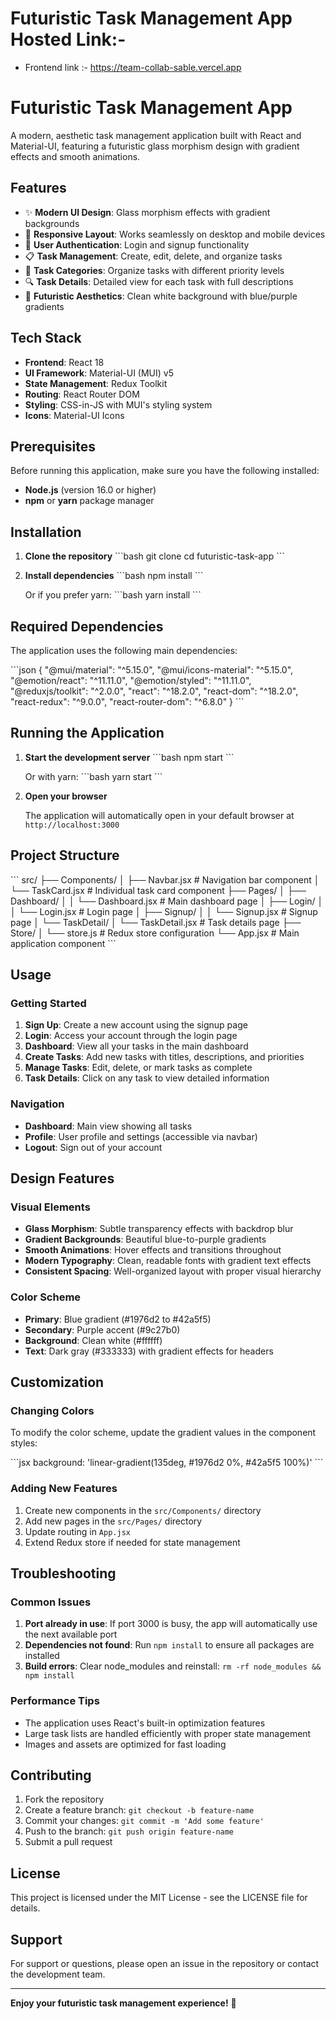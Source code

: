 # Futuristic Task Management App Hosted Link:-
- Frontend link :-  https://team-collab-sable.vercel.app


# Futuristic Task Management App

A modern, aesthetic task management application built with React and Material-UI, featuring a futuristic glass morphism design with gradient effects and smooth animations.

## Features

- ✨ **Modern UI Design**: Glass morphism effects with gradient backgrounds
- 📱 **Responsive Layout**: Works seamlessly on desktop and mobile devices
- 🔐 **User Authentication**: Login and signup functionality
- 📋 **Task Management**: Create, edit, delete, and organize tasks
- 🎯 **Task Categories**: Organize tasks with different priority levels
- 🔍 **Task Details**: Detailed view for each task with full descriptions
- 🎨 **Futuristic Aesthetics**: Clean white background with blue/purple gradients

## Tech Stack

- **Frontend**: React 18
- **UI Framework**: Material-UI (MUI) v5
- **State Management**: Redux Toolkit
- **Routing**: React Router DOM
- **Styling**: CSS-in-JS with MUI's styling system
- **Icons**: Material-UI Icons

## Prerequisites

Before running this application, make sure you have the following installed:

- **Node.js** (version 16.0 or higher)
- **npm** or **yarn** package manager

## Installation

1. **Clone the repository**
   \`\`\`bash
   git clone <repository-url>
   cd futuristic-task-app
   \`\`\`

2. **Install dependencies**
   \`\`\`bash
   npm install
   \`\`\`

   Or if you prefer yarn:
   \`\`\`bash
   yarn install
   \`\`\`

## Required Dependencies

The application uses the following main dependencies:

\`\`\`json
{
  "@mui/material": "^5.15.0",
  "@mui/icons-material": "^5.15.0",
  "@emotion/react": "^11.11.0",
  "@emotion/styled": "^11.11.0",
  "@reduxjs/toolkit": "^2.0.0",
  "react": "^18.2.0",
  "react-dom": "^18.2.0",
  "react-redux": "^9.0.0",
  "react-router-dom": "^6.8.0"
}
\`\`\`

## Running the Application

1. **Start the development server**
   \`\`\`bash
   npm start
   \`\`\`

   Or with yarn:
   \`\`\`bash
   yarn start
   \`\`\`

2. **Open your browser**

   The application will automatically open in your default browser at `http://localhost:3000`

## Project Structure

\`\`\`
src/
├── Components/
│   ├── Navbar.jsx          # Navigation bar component
│   └── TaskCard.jsx        # Individual task card component
├── Pages/
│   ├── Dashboard/
│   │   └── Dashboard.jsx   # Main dashboard page
│   ├── Login/
│   │   └── Login.jsx       # Login page
│   ├── Signup/
│   │   └── Signup.jsx      # Signup page
│   └── TaskDetail/
│       └── TaskDetail.jsx  # Task details page
├── Store/
│   └── store.js           # Redux store configuration
└── App.jsx                # Main application component
\`\`\`

## Usage

### Getting Started

1. **Sign Up**: Create a new account using the signup page
2. **Login**: Access your account through the login page
3. **Dashboard**: View all your tasks in the main dashboard
4. **Create Tasks**: Add new tasks with titles, descriptions, and priorities
5. **Manage Tasks**: Edit, delete, or mark tasks as complete
6. **Task Details**: Click on any task to view detailed information

### Navigation

- **Dashboard**: Main view showing all tasks
- **Profile**: User profile and settings (accessible via navbar)
- **Logout**: Sign out of your account

## Design Features

### Visual Elements

- **Glass Morphism**: Subtle transparency effects with backdrop blur
- **Gradient Backgrounds**: Beautiful blue-to-purple gradients
- **Smooth Animations**: Hover effects and transitions throughout
- **Modern Typography**: Clean, readable fonts with gradient text effects
- **Consistent Spacing**: Well-organized layout with proper visual hierarchy

### Color Scheme

- **Primary**: Blue gradient (#1976d2 to #42a5f5)
- **Secondary**: Purple accent (#9c27b0)
- **Background**: Clean white (#ffffff)
- **Text**: Dark gray (#333333) with gradient effects for headers

## Customization

### Changing Colors

To modify the color scheme, update the gradient values in the component styles:

\`\`\`jsx
background: 'linear-gradient(135deg, #1976d2 0%, #42a5f5 100%)'
\`\`\`

### Adding New Features

1. Create new components in the `src/Components/` directory
2. Add new pages in the `src/Pages/` directory
3. Update routing in `App.jsx`
4. Extend Redux store if needed for state management

## Troubleshooting

### Common Issues

1. **Port already in use**: If port 3000 is busy, the app will automatically use the next available port
2. **Dependencies not found**: Run `npm install` to ensure all packages are installed
3. **Build errors**: Clear node_modules and reinstall: `rm -rf node_modules && npm install`

### Performance Tips

- The application uses React's built-in optimization features
- Large task lists are handled efficiently with proper state management
- Images and assets are optimized for fast loading

## Contributing

1. Fork the repository
2. Create a feature branch: `git checkout -b feature-name`
3. Commit your changes: `git commit -m 'Add some feature'`
4. Push to the branch: `git push origin feature-name`
5. Submit a pull request

## License

This project is licensed under the MIT License - see the LICENSE file for details.

## Support

For support or questions, please open an issue in the repository or contact the development team.

---

**Enjoy your futuristic task management experience!** 🚀
